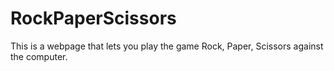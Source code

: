 # RockPaperScissors
This is a webpage that lets you play the game Rock, Paper, Scissors against the computer.

